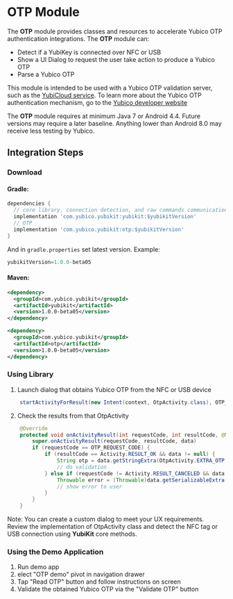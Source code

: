 # OTP Module
The **OTP** module provides classes and resources to accelerate Yubico OTP authentication integrations. The **OTP** module can: 
* Detect if a YubiKey is connected over NFC or USB
* Show a UI Dialog to request the user take action to produce a Yubico OTP
* Parse a Yubico OTP

This module is intended to be used with a Yubico OTP validation server, such as the [YubiCloud service](https://www.yubico.com/products/services-software/yubicloud/). To learn more about the Yubico OTP authentication mechanism, go to the [Yubico developer website](https://developers.yubico.com/OTP/OTPs_Explained.html)

The **OTP** module requires at minimum Java 7 or Android 4.4. Future versions may require a later baseline. Anything lower than Android 8.0 may receive less testing by Yubico.

## Integration Steps <a name="integration_steps"></a>
### Download
#### Gradle:

```gradle
dependencies {  
  // core library, connection detection, and raw commands communication with YubiKey
  implementation 'com.yubico.yubikit:yubikit:$yubikitVersion'
  // OTP
  implementation 'com.yubico.yubikit:otp:$yubikitVersion'
}
```
And in `gradle.properties` set latest version. Example:
```gradle
yubikitVersion=1.0.0-beta05
```
#### Maven:
```xml
<dependency>
  <groupId>com.yubico.yubikit</groupId>
  <artifactId>yubikit</artifactId>
  <version>1.0.0-beta05</version>
</dependency>

<dependency>
  <groupId>com.yubico.yubikit</groupId>
  <artifactId>otp</artifactId>
  <version>1.0.0-beta05</version>
</dependency>
```
### Using Library <a name="using_lib"></a>

1. Launch dialog that obtains Yubico OTP from the NFC or USB device
```java
    startActivityForResult(new Intent(context, OtpActivity.class), OTP_REQUEST_CODE)
```

2. Check the results from that OtpActivity
```java
    @Override
    protected void onActivityResult(int requestCode, int resultCode, @Nullable Intent data) {
        super.onActivityResult(requestCode, resultCode, data)
        if (requestCode == OTP_REQUEST_CODE) {
            if (resultCode == Activity.RESULT_OK && data != null) {
                String otp = data.getStringExtra(OtpActivity.EXTRA_OTP);
                // do validation
            } else if (requestCode != Activity.RESULT_CANCELED && data != null) {
                Throwable error = (Throwable)data.getSerializableExtra(OtpActivity.EXTRA_ERROR);
                // show error to user
            }
        }
    }
```

Note: You can create a custom dialog to meet your UX requirements. Review the implementation of OtpActivity class and detect the NFC tag or USB connection using **YubiKit** core methods.

### Using the Demo Application <a name="using_demo"></a>
1. Run demo app
2. elect "OTP demo" pivot in navigation drawer
3. Tap "Read OTP" button and follow instructions on screen
4. Validate the obtained Yubico OTP via the "Validate OTP" button 
